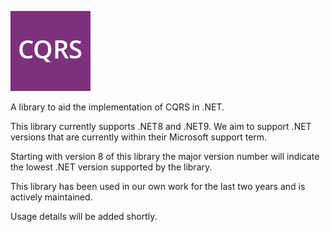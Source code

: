 ![Logo](https://raw.githubusercontent.com/purplepiranhaltd/cqrs/refs/heads/main/assets/package-icon.jpg)

A library to aid the implementation of CQRS in .NET.

This library currently supports .NET8 and .NET9. We aim to support .NET versions that are currently within their Microsoft support term.

Starting with version 8 of this library the major version number will indicate the lowest .NET version supported by the library.

This library has been used in our own work for the last two years and is actively maintained.

Usage details will be added shortly.